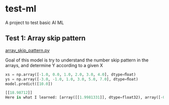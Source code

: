 # test-ml
A project to test basic AI ML

## Test 1: Array skip pattern
[array_skip_pattern.py](https://github.com/IsaacRF/test-ml/blob/main/array_skip_pattern.py)

Goal of this model is try to understand the number skip pattern in the arrays, and determine Y according to a given X
 
```python
xs = np.array([-1.0, 0.0, 1.0, 2.0, 3.0, 4.0], dtype=ﬂoat)
ys = np.array([-3.0, -1.0, 1.0, 3.0, 5.0, 7.0], dtype=ﬂoat)
model.predict([10.0])
```
 
```python
[[18.98712]]
Here is what I learned: [array([[1.9981331]], dtype=float32), array([-0.9942121], dtype=float32)]
```
